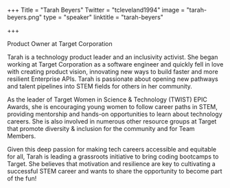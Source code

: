 +++
Title = "Tarah Beyers"
Twitter = "tcleveland1994"
image = "tarah-beyers.png"
type = "speaker"
linktitle = "tarah-beyers"

+++

Product Owner at Target Corporation

Tarah is a technology product leader and an inclusivity activist. She began working at Target Corporation as a software engineer and quickly fell in love with creating product vision, innovating new ways to build faster and more resilient Enterprise APIs. Tarah is passionate about opening new pathways and talent pipelines into STEM fields for others in her community.

As the leader of Target Women in Science & Technology (TWIST) EPIC Awards, she is encouraging young women to follow career paths in STEM, providing mentorship and hands-on opportunities to learn about technology careers. She is also involved in numerous other resource groups at Target that promote diversity & inclusion for the community and for Team Members.

Given this deep passion for making tech careers accessible and equitable for all, Tarah is leading a grassroots initiative to bring coding bootcamps to Target. She believes that motivation and resilience are key to cultivating a successful STEM career and wants to share the opportunity to become part of the fun!
